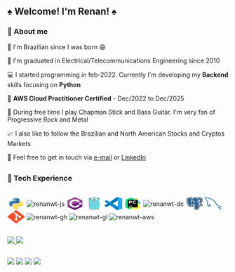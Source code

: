 ## ♠️ Welcome! I'm Renan! ♠️

###  🏁 About me

💛 I'm Brazilian since I was born 😄

🔧 I'm graduated in Electrical/Telecommunications Engineering since 2010

💻 I started programming in feb-2022. Currently I'm developing my **Backend** skills focusing on **Python**

📑 **AWS Cloud Practitioner Certified** - Dec/2022 to Dec/2025

🎵 During free time I play Chapman Stick and Bass Guitar. I'm very fan of Progressive Rock and Metal

📈 I also like to follow the Brazilian and North American Stocks and Cryptos Markets

📲 Feel free to get in touch via [e-mail](renanwt@gmail.com) or [LinkedIn](https://www.linkedin.com/in/renan-teixeira-1006883b/)
<h2></h2>

### :key: Tech Experience

<div style="display: inline_block"><br>  
  <img align="center" alt="renanwt-py" height="30" width="40" src="https://raw.githubusercontent.com/devicons/devicon/master/icons/python/python-original.svg">
  <img align="center" alt="renanwt-js" height="30" width="40" src="https://cdn.jsdelivr.net/gh/devicons/devicon@latest/icons/devicon/nodejs-plain-wordmark.svg">
  <img align="center" alt="renanwt-c#" height="30" width="40" src="https://raw.githubusercontent.com/devicons/devicon/master/icons/csharp/csharp-original.svg">
  <img align="center" alt="renanwt-go" height="30" width="40" src="https://raw.githubusercontent.com/devicons/devicon/master/icons/go/go-original.svg">
  <img align="center" alt="renanwt-vs" height="30" width="40" src="https://raw.githubusercontent.com/devicons/devicon/master/icons/vscode/vscode-original.svg">
  <img align="center" alt="renanwt-pyc" height="30" width="40" src="https://raw.githubusercontent.com/devicons/devicon/master/icons/pycharm/pycharm-original.svg">
  <img align="center" alt="renanwt-dc" height="30" width="40" src="https://cdn.jsdelivr.net/gh/devicons/devicon/icons/docker/docker-original.svg">
  <img align="center" alt="renanwt-pst" height="30" width="40" src="https://raw.githubusercontent.com/devicons/devicon/master/icons/postgresql/postgresql-original.svg">
  <img align="center" alt="renanwt-mys" height="30" width="40" src="https://raw.githubusercontent.com/devicons/devicon/master/icons/mysql/mysql-original.svg">
  <img align="center" alt="renanwt-git" height="30" width="40" src="https://raw.githubusercontent.com/devicons/devicon/master/icons/git/git-original.svg">
  <img align="center" alt="renanwt-gh" height="30" width="40" src="https://cdn.jsdelivr.net/gh/devicons/devicon/icons/github/github-original.svg">
  <img align="center" alt="renanwt-gl" height="30" width="40" src="https://cdn.jsdelivr.net/gh/devicons/devicon/icons/gitlab/gitlab-original.svg">
  <img align="center" alt="renanwt-aws" height="30" width="40" src="https://cdn.jsdelivr.net/gh/devicons/devicon/icons/jira/jira-original.svg">
  
</div>

##
 <div>
  <a href="https://github.com/renanwt">
  <img height="180em" src="https://github-readme-stats.vercel.app/api?username=renanwt&show_icons=true&theme=dracula&include_all_commits=true&count_private=true"/>
  <img height="180em" src="https://github-readme-stats.vercel.app/api/top-langs/?username=renanwt&layout=compact&langs_count=7&theme=dracula"/>
</div>


  
  ##
  
  
 <div> 
  <a href="https://www.linkedin.com/in/renan-teixeira-1006883b/" target="_blank"><img src="https://img.shields.io/badge/-LinkedIn-%230077B5?style=for-the-badge&logo=linkedin&logoColor=white" target="_blank"></a> 
  <a href="https://discord.gg/BwG6qmYW" target="_blank"><img src="https://img.shields.io/badge/Discord-7289DA?style=for-the-badge&logo=discord&logoColor=white" target="_blank"></a>
  <a href = "mailto:renanwt@gmail.com"><img src="https://img.shields.io/badge/Gmail-D14836?style=for-the-badge&logo=gmail&logoColor=white"></a>
  <a href="http://api.whatsapp.com/send?phone=5521993822709" target="_blank"><img src="https://img.shields.io/badge/WhatsApp-25D366?style=for-the-badge&logo=whatsapp&logoColor=white" target="_blank"></a>
 </div>

<!--
**renanwt/renanwt** is a ✨ _special_ ✨ repository because its `README.md` (this file) appears on your GitHub profile.

Here are some ideas to get you started:

- 🔭 I’m currently working on ...
- 🌱 I’m currently learning ...
- 👯 I’m looking to collaborate on ...
- 🤔 I’m looking for help with ...
- 💬 Ask me about ...
- 📫 How to reach me: ...
- 😄 Pronouns: ...
- ⚡ Fun fact: ...
-->
